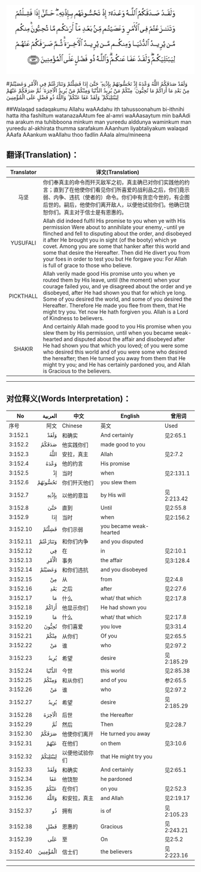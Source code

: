 ![003:152](images/003_152.gif)

#وَلَقَدْ صَدَقَكُمُ اللَّهُ وَعْدَهُ إِذْ تَحُسُّونَهُمْ بِإِذْنِهِ ۖ حَتَّىٰ إِذَا فَشِلْتُمْ وَتَنَازَعْتُمْ فِي الْأَمْرِ وَعَصَيْتُمْ مِنْ بَعْدِ مَا أَرَاكُمْ مَا تُحِبُّونَ ۚ مِنْكُمْ مَنْ يُرِيدُ الدُّنْيَا وَمِنْكُمْ مَنْ يُرِيدُ الْآخِرَةَ ۚ ثُمَّ صَرَفَكُمْ عَنْهُمْ لِيَبْتَلِيَكُمْ ۖ وَلَقَدْ عَفَا عَنْكُمْ ۗ وَاللَّهُ ذُو فَضْلٍ عَلَى الْمُؤْمِنِينَ 

##Walaqad sadaqakumu Allahu waAAdahu ith tahussoonahum bi-ithnihi hatta itha fashiltum watanazaAAtum fee al-amri waAAasaytum min baAAdi ma arakum ma tuhibboona minkum man yureedu alddunya waminkum man yureedu al-akhirata thumma sarafakum AAanhum liyabtaliyakum walaqad AAafa AAankum waAllahu thoo fadlin AAala almu/mineena 

## 翻译(Translation)：

| Translator | 译文(Translation)                                            |
| :--------: | ------------------------------------------------------------ |
|    马坚    | 你们奉真主的命令而歼灭敌军之初，真主确已对你们实践他的约言；直到了在他使你们看见你们所喜爱的战利品之后，你们竟示弱、内争、违抗（使者的）命令。你们中有贪恋今世的，有企图后世的。嗣后，他使你们离开敌人，以便他试验你们。他确已饶恕你们。真主对于信士是有恩惠的。 |
|  YUSUFALI  | Allah did indeed fulfil His promise to you when ye with His permission Were about to annihilate your enemy,-until ye flinched and fell to disputing about the order, and disobeyed it after He brought you in sight (of the booty) which ye covet. Among you are some that hanker after this world and some that desire the Hereafter. Then did He divert you from your foes in order to test you but He forgave you: For Allah is full of grace to those who believe. |
| PICKTHALL  | Allah verily made good His promise unto you when ye routed them by His leave, until (the moment) when your courage failed you, and ye disagreed about the order and ye disobeyed, after He had shown you that for which ye long. Some of you desired the world, and some of you desired the Hereafter. Therefore He made you flee from them, that He might try you. Yet now He hath forgiven you. Allah is a Lord of Kindness to believers. |
|   SHAKIR   | And certainly Allah made good to you His promise when you slew them by His permission, until when you became weak-hearted and disputed about the affair and disobeyed after He had shown you that which you loved; of you were some who desired this world and of you were some who desired the hereafter; then He turned you away from them that He might try you; and He has certainly pardoned you, and Allah is Gracious to the believers. |

---

## 对位释义(Words Interpretation)：

| No   | العربية | 中文    | English | 曾用词 |
| ---- | ------: | ------- | ------- | ------ |
| 序号 |    阿文 | Chinese | 英文    | Used   |
| 3:152.1  | وَلَقَدْ     | 和确实         | And certainly           | 见2:65.1   |
| 3:152.2  | صَدَقَكُمُ    | 他实践你们     | made good to you        |            |
| 3:152.3  | اللَّهُ     | 安拉，真主     | Allah                   | 见2:7.2 |
| 3:152.4  | وَعْدَهُ     | 他的约言       | His promise             |            |
| 3:152.5  | إِذْ       | 当时           | when                    | 见2:131.1  |
| 3:152.6  | تَحُسُّونَهُمْ  | 你们歼灭他们   | you slew them           |            |
| 3:152.7  | بِإِذْنِهِ    | 以他的意旨     | by His will             | 见2:213.42 |
| 3:152.8  | حَتَّىٰ      | 直到           | Until                   | 见2:55.8   |
| 3:152.9  | إِذَا      | 当时           | when                    | 见2:156.2  |
| 3:152.10 | فَشِلْتُمْ    | 你们示弱       | you became weak-hearted |            |
| 3:152.11 | وَتَنَازَعْتُمْ | 和你们内争     | and you disputed        |            |
| 3:152.12 | فِي       | 在             | in                      | 见2:10.1   |
| 3:152.13 | الْأَمْرِ    | 事务           | the affair              | 见3:128.4  |
| 3:152.14 | وَعَصَيْتُمْ   | 和你们违抗     | and you disobeyed       |            |
| 3:152.15 | مِنْ       | 从             | from                    | 见2:4.8    |
| 3:152.16 | بَعْدِ      | 之后           | after                   | 见2:27.6   |
| 3:152.17 | مَا       | 什么           | what/ that which        | 见2:17.8   |
| 3:152.18 | أَرَاكُمْ    | 他显示你们     | He had shown you        |            |
| 3:152.19 | مَا       | 什么           | what/ that which        | 见2:17.8   |
| 3:152.20 | تُحِبُّونَ    | 你们喜爱       | you love                | 见3:31.4   |
| 3:152.21 | مِنْكُمْ     | 从你们         | Of you                  | 见2:65.5   |
| 3:152.22 | مَنْ       | 谁             | who                     | 见2:97.2   |
| 3:152.23 | يُرِيدُ     | 希望           | desire                  | 见2:185.29 |
| 3:152.24 | الدُّنْيَا   | 今世           | this world              | 见2:85.38  |
| 3:152.25 | وَمِنْكُمْ    | 和从你们       | and of you              | 参2:65.5   |
| 3:152.26 | مَنْ       | 谁             | who                     | 见2:97.2   |
| 3:152.27 | يُرِيدُ     | 希望           | desire                  | 见2:185.29 |
| 3:152.28 | الْآخِرَةَ   | 后世           | the Hereafter           |            |
| 3:152.29 | ثُمَّ       | 然后           | Then                    | 见2:28.7   |
| 3:152.30 | صَرَفَكُمْ    | 他使你们离开   | He turned you away      |            |
| 3:152.31 | عَنْهُمْ     | 在他们         | on them                 | 见3:10.6   |
| 3:152.32 | لِيَبْتَلِيَكُمْ | 以便他试验你们 | that He might try you   |            |
| 3:152.33 | وَلَقَدْ     | 和确实         | And certainly           | 见2:65.1   |
| 3:152.34 | عَفَا      | 他饶恕         | he pardoned             |            |
| 3:152.35 | عَنْكُمْ     | 在你们         | on you                  | 见2:52.3   |
| 3:152.36 | وَاللَّهُ    | 和安拉，真主   | and Allah               | 见2:19.17  |
| 3:152.37 | ذُو       | 拥有           | is of                   | 见2:105.23 |
| 3:152.38 | فَضْلٍ      | 恩惠的         | Gracious                | 见2:243.21 |
| 3:152.39 | عَلَى      | 至             | On                      | 见2:5.2    |
| 3:152.40 | الْمُؤْمِنِينَ | 信士们         | the believers           | 见2:223.16 |

---
